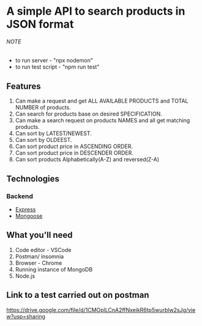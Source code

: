 # A simple API to search products in JSON format

###### NOTE ##########
* to run server - "npx nodemon"
* to run test script - "npm run test"

## Features
1. Can make a request and get ALL AVAILABLE PRODUCTS and TOTAL NUMBER of products.
2. Can search for products base on desired SPECIFICATION.
3. Can make a search request on products NAMES and all get matching products.
4. Can sort by LATEST/NEWEST.
5. Can sort by OLDEEST.
6. Can sort product price in ASCENDING ORDER.
7. Can sort product price in DESCENDER ORDER.
8. Can sort products Alphabetically(A-Z) and reversed(Z-A)

## Technologies
### Backend
* [Express](https://expressjs.com/)
* [Mongoose](https://www.mongodb.com/)


## What you'll need
1. Code editor - VSCode
2. Postman/ insomnia
3. Browser - Chrome
4. Running instance of MongoDB
5. Node.js


## Link to a test carried out on postman
https://drive.google.com/file/d/1CMOplLCnA2ffNxeikR6tp5wurblw2sJg/view?usp=sharing